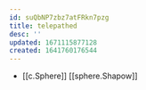 ```yaml
---
id: suQbNP7zbz7atFRkn7pzg
title: telepathed
desc: ''
updated: 1671115877128
created: 1641760176544
---
```




- [[c.Sphere]] [[sphere.Shapow]]
